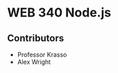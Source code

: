 <h1>WEB 340 Node.js</h1>
<h2>Contributors</h2>
<ul>
  <li>Professor Krasso</li>
  <li>Alex Wright</li>

